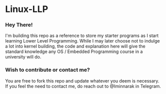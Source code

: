 # Linux-LLP

### Hey There!
I'm building this repo as a reference to store my starter programs as I start learning Lower Level Programming. While I may later choose not to indulge a lot into kernel building, the code and explanation here will give the standard knowledge any OS / Embedded Programming course in a university will do.

### Wish to contribute or contact me?
You are free to fork this repo and update whatever you deem is necessary. If you feel the need to contact me, do reach out to @Iminnarak in Telegram.
